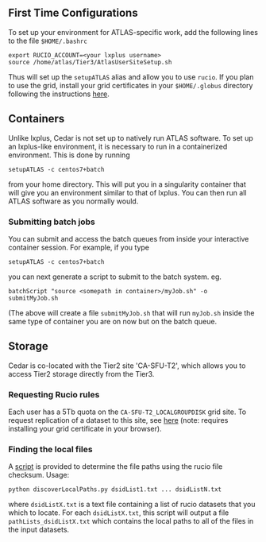 ## First Time Configurations

To set up your environment for ATLAS-specific work, add the following lines to the file `$HOME/.bashrc`

    export RUCIO_ACCOUNT=<your lxplus username>
    source /home/atlas/Tier3/AtlasUserSiteSetup.sh

Thus will set up the `setupATLAS` alias and allow you to use `rucio`.
If you plan to use the grid, install your grid certificates in your `$HOME/.globus` directory following the instructions
[here](https://ca.cern.ch/ca/Help/?kbid=024010).

## Containers

Unlike lxplus, Cedar is not set up to natively run ATLAS software. To set up an lxplus-like environment, it is necessary
to run in a containerized environment. This is done by running

    setupATLAS -c centos7+batch

from your home directory. This will put you in a singularity container that will give you an environment similar to that of lxplus. You can then 
run all ATLAS software as you normally would.

### Submitting batch jobs

You can submit and access the batch queues from inside your interactive container session.  For example, if you type

    setupATLAS -c centos7+batch

you can next generate a script to submit to the batch system. eg.

    batchScript "source <somepath in container>/myJob.sh" -o submitMyJob.sh

(The above will create a file `submitMyJob.sh` that will run `myJob.sh` inside the same type of container you are on now
but on the batch queue.

## Storage

Cedar is co-located with the Tier2 site 'CA-SFU-T2', which allows you to access Tier2 storage directly from the Tier3.

### Requesting Rucio rules

Each user has a 5Tb quota on the `CA-SFU-T2_LOCALGROUPDISK` grid site. To request replication of a dataset to this site,
see [here](https://rucio-ui.cern.ch/r2d2/request) (note: requires installing your grid certificate in your browser).

### Finding the local files

A [script](https://github.com/jburzy01/SFUCedarDocs/blob/main/scripts/discoverLocalPaths.py) is provided to determine
the file paths using the rucio file checksum. Usage:

    python discoverLocalPaths.py dsidList1.txt ... dsidListN.txt

where `dsidListX.txt` is a text file containing a list of rucio datasets that you which to locate. For each
`dsidListX.txt`, this script will output a file `pathLists_dsidListX.txt` which contains the local paths to 
all of the files in the input datasets. 

